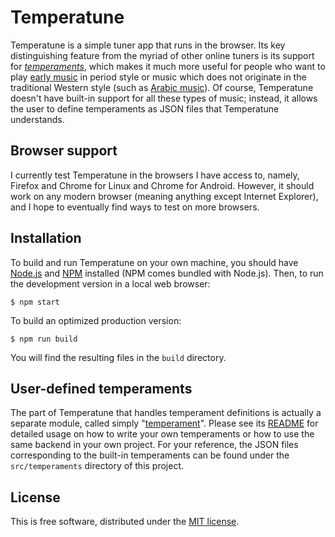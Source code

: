 # Temperatune

Temperatune is a simple tuner app that runs in the browser. Its key
distinguishing feature from the myriad of other online tuners is its support
for _[temperaments](https://en.wikipedia.org/wiki/Musical_temperament)_, which
makes it much more useful for people who want to play [early
music](https://en.wikipedia.org/wiki/Early_music) in period style or music
which does not originate in the traditional Western style (such as [Arabic
music](https://en.wikipedia.org/wiki/Arabic_music)). Of course, Temperatune
doesn't have built-in support for all these types of music; instead, it allows
the user to define temperaments as JSON files that Temperatune understands.

## Browser support

I currently test Temperatune in the browsers I have access to, namely, Firefox
and Chrome for Linux and Chrome for Android. However, it should work on any
modern browser (meaning anything except Internet Explorer), and I hope to
eventually find ways to test on more browsers.

## Installation

To build and run Temperatune on your own machine, you should have
[Node.js](https://nodejs.org/en/) and [NPM](https://www.npmjs.com/) installed
(NPM comes bundled with Node.js). Then, to run the development version in a
local web browser:

```shell
$ npm start
```

To build an optimized production version:

```shell
$ npm run build
```

You will find the resulting files in the `build` directory.

## User-defined temperaments

The part of Temperatune that handles temperament definitions is actually a
separate module, called simply
"[temperament](https://git.ianjohnson.xyz/temperament)". Please see its
[README](https://git.ianjohnson.xyz/temperament/tree/README.md) for detailed
usage on how to write your own temperaments or how to use the same backend in
your own project. For your reference, the JSON files corresponding to the
built-in temperaments can be found under the `src/temperaments` directory of
this project.

## License

This is free software, distributed under the [MIT
license](https://opensource.org/licenses/MIT).
